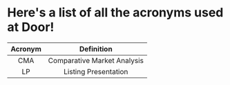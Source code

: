 # Here's a list of all the acronyms used at Door!

| Acronym | Definition |
| :---: | :---: |
| CMA | Comparative Market Analysis |
| LP | Listing Presentation |



